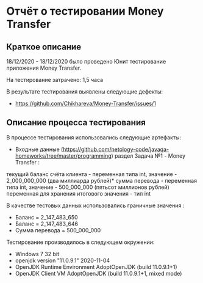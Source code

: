 # Отчёт о тестировании Money Transfer
## Краткое описание
18/12/2020 - 18/12/2020 было проведено Юнит тестирование приложения Money Transfer.

На тестирование затрачено: 1,5 часа

В результате тестирования выявлены следующие дефекты:

* https://github.com/Chikhareva/Money-Transfer/issues/1

## Описание процесса тестирования
В процессе тестирования использовались следующие артефакты:

* Входные данные (https://github.com/netology-code/javaqa-homeworks/tree/master/programming) раздел Задача №1 - Money Transfer :

текущий баланс счёта клиента - переменная типа int, значение - 2_000_000_000 (два миллиарда рублей)*
сумма перевода - переменная типа int, значение - 500_000_000 (пятьсот миллионов рублей)
переменная для хранения итогового значения - тип int

В качестве тестовых данных использовались граничные значения :

* Баланс =  2_147_483_650  
* Баланс = 2_147_483_646
* Сумма перевода = 500_000_000 
        
Тестирование производилось в следующем окружении:

* Windows 7 32 bit
* openjdk version "11.0.9.1" 2020-11-04
* OpenJDK Runtime Environment AdoptOpenJDK (build 11.0.9.1+1)
* OpenJDK Client VM AdoptOpenJDK (build 11.0.9.1+1, mixed mode)
